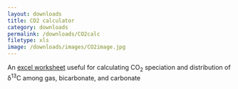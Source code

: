 ```yaml
---
layout: downloads
title: CO2 calculator
category: downloads
permalink: /downloads/CO2calc
filetype: xls
image: /downloads/images/CO2image.jpg
---
```


An [excel worksheet](http://"/downloads/images/CO2calculator_ver7.xls") useful for calculating CO<sub>2</sub> speciation and distribution of &#948;<sup>13</sup>C among gas, bicarbonate, and carbonate

